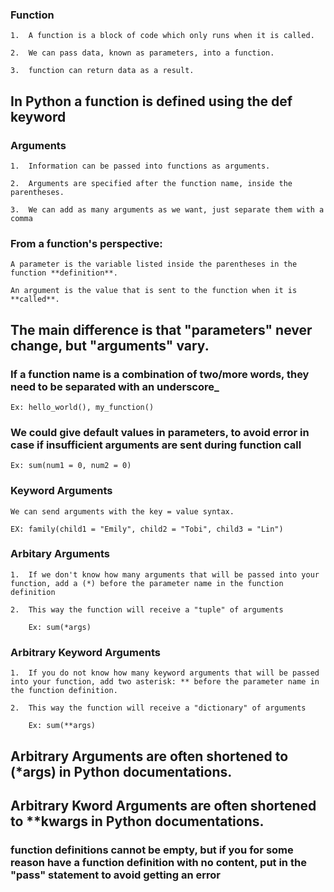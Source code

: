### Function

    1.  A function is a block of code which only runs when it is called.

    2.  We can pass data, known as parameters, into a function.

    3.  function can return data as a result.

##  In Python a function is defined using the **def** keyword


### Arguments

    1.  Information can be passed into functions as arguments.

    2.  Arguments are specified after the function name, inside the parentheses. 

    3.  We can add as many arguments as we want, just separate them with a comma

### From a function's perspective:

    A parameter is the variable listed inside the parentheses in the function **definition**.

    An argument is the value that is sent to the function when it is **called**.

## The main difference is that "parameters" never change, but "arguments" vary.


### If a function name is a combination of two/more words, they need to be separated with an underscore_

    Ex: hello_world(), my_function()

### We could give **default** values in parameters, to avoid error in case if insufficient arguments are sent during function call

    Ex: sum(num1 = 0, num2 = 0)

### Keyword Arguments

    We can send arguments with the key = value syntax.

    EX: family(child1 = "Emily", child2 = "Tobi", child3 = "Lin")

### Arbitary Arguments

    1.  If we don't know how many arguments that will be passed into your function, add a (*) before the parameter name in the function definition

    2.  This way the function will receive a "tuple" of arguments

        Ex: sum(*args)

### Arbitrary Keyword Arguments

    1.  If you do not know how many keyword arguments that will be passed into your function, add two asterisk: ** before the parameter name in the function definition.

    2.  This way the function will receive a "dictionary" of arguments

        Ex: sum(**args)



## Arbitrary Arguments are often shortened to (*args) in Python documentations.

## Arbitrary Kword Arguments are often shortened to **kwargs in Python documentations.

###  function definitions cannot be empty, but if you for some reason have a function definition with no content, put in the "pass" statement to avoid getting an error